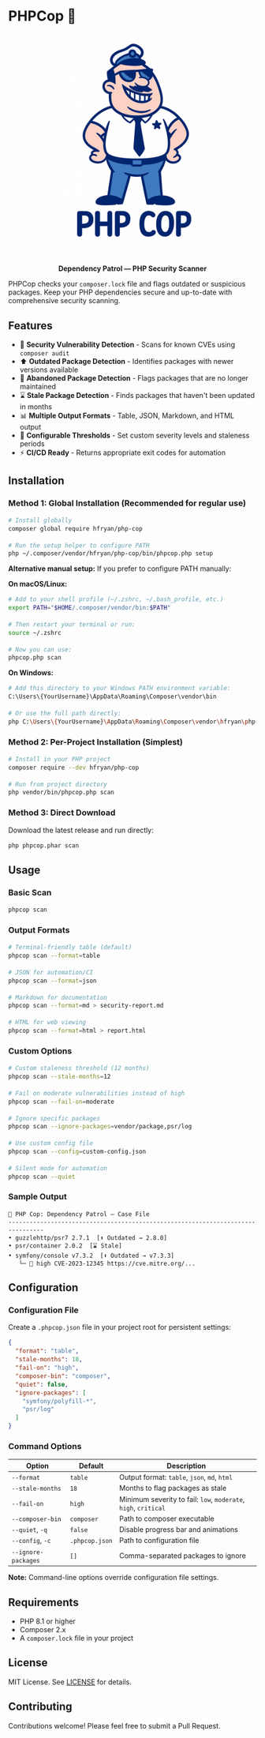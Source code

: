 # PHPCop 🚓

<p align="center">
  <img src="phpcop.png" alt="PHPCop Logo" width="300">
</p>

<p align="center">
  <strong>Dependency Patrol — PHP Security Scanner</strong>
</p>

PHPCop checks your `composer.lock` file and flags outdated or suspicious packages. Keep your PHP dependencies secure and up-to-date with comprehensive security scanning.

## Features

- 🚨 **Security Vulnerability Detection** - Scans for known CVEs using `composer audit`
- ⬆️ **Outdated Package Detection** - Identifies packages with newer versions available
- 🚫 **Abandoned Package Detection** - Flags packages that are no longer maintained
- ⌛ **Stale Package Detection** - Finds packages that haven't been updated in months
- 📊 **Multiple Output Formats** - Table, JSON, Markdown, and HTML output
- 🎯 **Configurable Thresholds** - Set custom severity levels and staleness periods
- ⚡ **CI/CD Ready** - Returns appropriate exit codes for automation

## Installation

### Method 1: Global Installation (Recommended for regular use)

```bash
# Install globally
composer global require hfryan/php-cop

# Run the setup helper to configure PATH
php ~/.composer/vendor/hfryan/php-cop/bin/phpcop.php setup
```

**Alternative manual setup:** If you prefer to configure PATH manually:

**On macOS/Linux:**
```bash
# Add to your shell profile (~/.zshrc, ~/.bash_profile, etc.)
export PATH="$HOME/.composer/vendor/bin:$PATH"

# Then restart your terminal or run:
source ~/.zshrc

# Now you can use:
phpcop.php scan
```

**On Windows:**
```bash
# Add this directory to your Windows PATH environment variable:
C:\Users\{YourUsername}\AppData\Roaming\Composer\vendor\bin

# Or use the full path directly:
php C:\Users\{YourUsername}\AppData\Roaming\Composer\vendor\hfryan\php-cop\bin\phpcop.php scan
```

### Method 2: Per-Project Installation (Simplest)

```bash
# Install in your PHP project
composer require --dev hfryan/php-cop

# Run from project directory
php vendor/bin/phpcop.php scan
```

### Method 3: Direct Download

Download the latest release and run directly:
```bash
php phpcop.phar scan
```

## Usage

### Basic Scan
```bash
phpcop scan
```

### Output Formats
```bash
# Terminal-friendly table (default)
phpcop scan --format=table

# JSON for automation/CI
phpcop scan --format=json

# Markdown for documentation
phpcop scan --format=md > security-report.md

# HTML for web viewing
phpcop scan --format=html > report.html
```

### Custom Options
```bash
# Custom staleness threshold (12 months)
phpcop scan --stale-months=12

# Fail on moderate vulnerabilities instead of high
phpcop scan --fail-on=moderate

# Ignore specific packages
phpcop scan --ignore-packages=vendor/package,psr/log

# Use custom config file
phpcop scan --config=custom-config.json

# Silent mode for automation
phpcop scan --quiet
```

### Sample Output
```
🚓 PHP Cop: Dependency Patrol — Case File
--------------------------------------------------------------------------------
• guzzlehttp/psr7 2.7.1  [⬆️ Outdated → 2.8.0]
• psr/container 2.0.2  [⌛ Stale]
• symfony/console v7.3.2  [⬆️ Outdated → v7.3.3]
   └─ 🚨 high CVE-2023-12345 https://cve.mitre.org/...
```

## Configuration

### Configuration File

Create a `.phpcop.json` file in your project root for persistent settings:

```json
{
  "format": "table",
  "stale-months": 18,
  "fail-on": "high",
  "composer-bin": "composer",
  "quiet": false,
  "ignore-packages": [
    "symfony/polyfill-*",
    "psr/log"
  ]
}
```

### Command Options

| Option | Default | Description |
|--------|---------|-------------|
| `--format` | `table` | Output format: `table`, `json`, `md`, `html` |
| `--stale-months` | `18` | Months to flag packages as stale |
| `--fail-on` | `high` | Minimum severity to fail: `low`, `moderate`, `high`, `critical` |
| `--composer-bin` | `composer` | Path to composer executable |
| `--quiet`, `-q` | `false` | Disable progress bar and animations |
| `--config`, `-c` | `.phpcop.json` | Path to configuration file |
| `--ignore-packages` | `[]` | Comma-separated packages to ignore |

**Note:** Command-line options override configuration file settings.

## Requirements

- PHP 8.1 or higher
- Composer 2.x
- A `composer.lock` file in your project

## License

MIT License. See [LICENSE](LICENSE) for details.

## Contributing

Contributions welcome! Please feel free to submit a Pull Request.